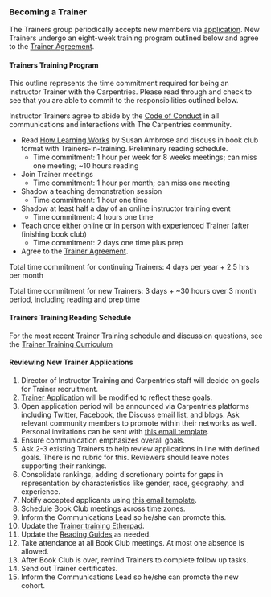### Becoming a Trainer
The Trainers group periodically accepts new members via [application](https://docs.google.com/forms/d/11qNXLw8B-nFNWKZKcsosIyudAc3ehCT_UY0DS0UvjpQ). New Trainers undergo an eight-week training program outlined below and agree to the [Trainer Agreement](duties_agreement.html).

#### Trainers Training Program

This outline represents the time commitment required for being an instructor Trainer with the Carpentries. Please read through and check to see that you are able to commit to the responsibilities outlined below.

Instructor Trainers agree to abide by the [Code of Conduct](http://www.datacarpentry.org/code-of-conduct/) in all communications and interactions with The Carpentries community.

* Read [How Learning Works](https://www.amazon.com/How-Learning-Works-Research-Based-Principles/dp/0470484101/) by Susan Ambrose and discuss in book club format with Trainers-in-training. Preliminary reading schedule.
  * Time commitment: 1 hour per week for 8 weeks meetings; can miss one meeting; ~10 hours reading
* Join Trainer meetings 
  * Time commitment: 1 hour per month; can miss one meeting
* Shadow a teaching demonstration session 
  * Time commitment: 1 hour one time
* Shadow at least half a day of an online instructor training event 
  * Time commitment: 4 hours one time
* Teach once either online or in person with experienced Trainer (after finishing book club)
  * Time commitment: 2 days one time plus prep
* Agree to the [Trainer Agreement](duties_agreement.html). 

Total time commitment for continuing Trainers: 
4 days per year + 2.5 hrs per month

Total time commitment for new Trainers: 
3 days + ~30 hours over 3 month period, including reading and prep time 

#### Trainers Training Reading Schedule

For the most recent Trainer Training schedule and discussion questions, see the [Trainer Training Curriculum](https://carpentries.github.io/trainer-training/)


#### Reviewing New Trainer Applications

1. Director of Instructor Training and Carpentries staff will decide on goals for Trainer recruitment.
1. [Trainer Application](https://docs.google.com/forms/d/e/1FAIpQLSchAJhZiLSVmqSab1QxG1H30tCAHg_BcUwfctnJpzIhOVo1Bg/viewform?usp=sf_link) will be modified to reflect these goals.
1. Open application period will be announced via Carpentries platforms including Twitter, Facebook, the Discuss email list, and blogs. Ask relevant community members to promote within their networks as well.  Personal invitations can be sent with [this email template](email_templates_admin.html#recruiting-new-trainers).
1. Ensure communication emphasizes overall goals.
1. Ask 2-3 existing Trainers to help review applications in line with defined goals. There is no rubric for this.  Reviewers should leave notes supporting their rankings.  
1. Consolidate rankings, adding discretionary points for gaps in representation by characteristics like gender, race, geography, and experience.
1. Notify accepted applicants using [this email template](email_templates_admin.html#accepting-new-trainers).
1. Schedule Book Club meetings across time zones.
1. Inform the Communications Lead so he/she can promote this.
1. Update the [Trainer training Etherpad](http://pad.software-carpentry.org/trainer-training).
1. Update the [Reading Guides](https://drive.google.com/drive/u/0/folders/0B2Xc7BrFgkvUa3N6NDFyMUF5aGs) as needed.
1. Take attendance at all Book Club meetings. At most one absence is allowed.
1. After Book Club is over, remind Trainers to complete follow up tasks.
1. Send out Trainer certificates.
1. Inform the Communications Lead so he/she can promote the new cohort.
